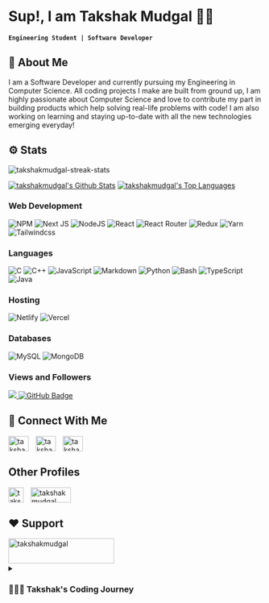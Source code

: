 # Sup!, I am Takshak Mudgal 👋🏻

**`Engineering Student | Software Developer`**

## 🚀 About Me

I am a Software Developer and currently pursuing my Engineering in Computer Science. All coding projects I make are built from ground up, I am highly passionate about Computer Science and love to contribute my part in building products which help solving real-life problems with code! I am also working on learning and staying up-to-date with all the new technologies emerging everyday!

## ⚙️ Stats
<p><img align="center" src="https://github-readme-streak-stats.herokuapp.com/?user=takshakmudgal&show_icons=true&count_private=true&theme=react&hide_border=true&bg_color=0D1117" alt="takshakmudgal-streak-stats" /></p>
<a href="https://github.com/takshakmudgal/github-readme-stats"><img alt="takshakmudgal's Github Stats" src="https://github-readme-stats.vercel.app/api?username=takshakmudgal&show_icons=true&count_private=true&theme=react&hide_border=true&bg_color=0D1117" /></a>
  <a href="https://github.com/takshakmudgal/github-readme-stats"><img alt="takshakmudgal's Top Languages" src="https://github-readme-stats.vercel.app/api/top-langs/?username=takshakmudgal&langs_count=8&count_private=true&layout=compact&theme=react&hide_border=true&bg_color=0D1117" /></a>
  <br/>

<h3 align="left">Web Development</h3>
<div align="left">

![NPM](https://img.shields.io/badge/NPM-%23000000.svg?style=for-the-badge&logo=npm&logoColor=white) ![Next JS](https://img.shields.io/badge/Next-black?style=for-the-badge&logo=next.js&logoColor=white) ![NodeJS](https://img.shields.io/badge/node.js-6DA55F?style=for-the-badge&logo=node.js&logoColor=white) ![React](https://img.shields.io/badge/react-%2320232a.svg?style=for-the-badge&logo=react&logoColor=%2361DAFB) ![React Router](https://img.shields.io/badge/React_Router-CA4245?style=for-the-badge&logo=react-router&logoColor=white) ![Redux](https://img.shields.io/badge/redux-%23593d88.svg?style=for-the-badge&logo=redux&logoColor=white) ![Yarn](https://img.shields.io/badge/yarn-%232C8EBB.svg?style=for-the-badge&logo=yarn&logoColor=white) ![Tailwindcss](https://img.shields.io/badge/Tailwindcss-%23007ACC.svg?style=for-the-badge&logo=tailwind&logoColor=white)
</div>
<h3 align="left">Languages</h3>
<div align="left">
    
![C](https://img.shields.io/badge/c-%2300599C.svg?style=for-the-badge&logo=c&logoColor=white) ![C++](https://img.shields.io/badge/c++-%2300599C.svg?style=for-the-badge&logo=c%2B%2B&logoColor=white) ![JavaScript](https://img.shields.io/badge/javascript-%23323330.svg?style=for-the-badge&logo=javascript&logoColor=%23F7DF1E) ![Markdown](https://img.shields.io/badge/markdown-%23000000.svg?style=for-the-badge&logo=markdown&logoColor=white) ![Python](https://img.shields.io/badge/python3-3670A0?style=for-the-badge&logo=python&logoColor=ffdd54) ![Bash](https://img.shields.io/badge/bash-%23121011.svg?style=for-the-badge&logo=gnu-bash&logoColor=white) ![TypeScript](https://img.shields.io/badge/typescript-%23007ACC.svg?style=for-the-badge&logo=typescript&logoColor=white) ![Java](https://img.shields.io/badge/Java-%23007ACC.svg?style=for-the-badge&logo=java&logoColor=white) 
</div>
<h3 align="left">Hosting</h3>
<div align="left">
    
![Netlify](https://img.shields.io/badge/netlify-%23000000.svg?style=for-the-badge&logo=netlify&logoColor=#00C7B7) ![Vercel](https://img.shields.io/badge/vercel-%23000000.svg?style=for-the-badge&logo=vercel&logoColor=white) 
</div>

<h3 align="left">Databases</h3>
<div align="left">
    
![MySQL](https://img.shields.io/badge/Mysql-039BE5?style=for-the-badge&logo=mysql&logoColor=white)
![MongoDB](https://img.shields.io/badge/MongoDB-%234ea94b.svg?style=for-the-badge&logo=mongodb&logoColor=white)
</div>

### Views and Followers
<a href="https://github.com/takshakmudgal/github-profile-views-counter">
    <img src="https://komarev.com/ghpvc/?username=takshakmudgal">
</a>
<a href="https://github.com/takshakmudgal?tab=followers"><img src="https://img.shields.io/github/followers/takshakmudgal?label=Followers&style=social" alt="GitHub Badge"></a>

## 🔗 Connect With Me
<p align="left">
<a href="https://twitter.com/takshakmudgal" target="blank"><img align="center" src="https://raw.githubusercontent.com/rahuldkjain/github-profile-readme-generator/master/src/images/icons/Social/twitter.svg" alt="takshakmudgal" height="30" width="40" style="margin-right:10px" /></a>
<a href="https://www.linkedin.com/in/takshak-mudgal-621892212/" target="blank"><img align="center" src="https://raw.githubusercontent.com/rahuldkjain/github-profile-readme-generator/master/src/images/icons/Social/linked-in-alt.svg" alt="takshakmudgal" height="30" width="40" style="margin-right:10px" /></a>
<a href="https://instagram.com/takshakmudgal" target="blank"><img align="center" src="https://raw.githubusercontent.com/rahuldkjain/github-profile-readme-generator/master/src/images/icons/Social/instagram.svg" alt="takshakmudgal" height="30" width="40" style="margin-right:10px" /></a>
</p>

## Other Profiles
<p align="left">
<a href="https://leetcode.com/takshakm/" target="blank"><img align="center" src="https://i.imgur.com/2qFL21l.png" alt="takshakmudgal" height="30" width="30" style="margin-right:10px" /></a>
<a href="https://www.fiverr.com/takshakmudgal" target="blank"><img align="center" src="https://i.imgur.com/mywPya3.png" alt="takshakmudgal" height="30" width="80" style="margin-right:10px" /></a>
</p>


## ❤️ Support
<p><a href="https://www.buymeacoffee.com/takshakmudgal"> <img align="left" src="https://cdn.buymeacoffee.com/buttons/v2/default-yellow.png" height="50" width="210" alt="takshakmudgal" /></a></p><br><br><br>

<details>
 <summary><h3>👨🏻‍💻 Takshak's Coding Journey</h3></summary>
  Ever since I was young, I have had an immense interest in computers and technology. As a child, I was always fascinated by how computers worked and how they could be used to solve complex problems. I spent countless hours tinkering with old computers and learning the basics of programming languages like HTML and Python.
  As I got older, my interest in coding grew stronger. I started taking computer science classes in high school and continued studying the subject in college. During this time, I worked on various coding projects and I'm eager to learn more about the industry and gain real-world experience. I continue to work on personal coding projects in my free time and am always looking for new challenges and opportunities to grow as a developer. I love exploring new technologies and experimenting with different coding languages and frameworks. I'm always eager to learn more and to stay up-to-date with the latest trends and developments in the industry. To stay on top of emerging technologies, I ocasionally attend coding workshops and conferences, read tech blogs and participate in online coding communities. I also enjoy collaborating with other developers on open-source projects, which not only help me to learn new things but also contribute to the coding community.
</details>

